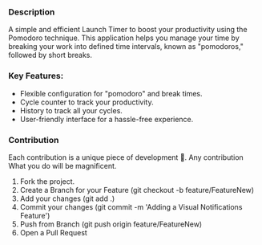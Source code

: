 ### Description
<p>A simple and efficient Launch Timer to boost your productivity using the Pomodoro technique. This application helps you manage your time by breaking your work into defined time intervals, known as "pomodoros," followed by short breaks.</p>

### Key Features:

- Flexible configuration for "pomodoro" and break times.
- Cycle counter to track your productivity.
- History to track all your cycles.
- User-friendly interface for a hassle-free experience.

### Contribution

<p>Each contribution is a unique piece of development 🧩. Any contribution What you do will be magnificent.</p>

1. Fork the project.
2. Create a Branch for your Feature (git checkout -b feature/FeatureNew)
3. Add your changes (git add .)
4. Commit your changes (git commit -m 'Adding a Visual Notifications Feature')
5. Push from Branch (git push origin feature/FeatureNew)
6. Open a Pull Request